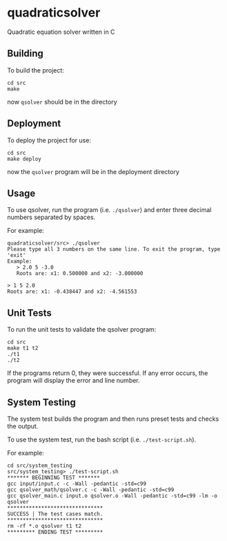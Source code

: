 # quadraticsolver
Quadratic equation solver written in C

## Building
To build the project:
```
cd src
make
```

now `qsolver` should be in the directory

## Deployment
To deploy the project for use:
```
cd src
make deploy
```

now the `qsolver` program will be in the deployment directory

## Usage
To use qsolver, run the program (i.e. `./qsolver`) and enter three decimal numbers separated by spaces. 

For example:
```
quadraticsolver/src> ./qsolver
Please type all 3 numbers on the same line. To exit the program, type 'exit'
Example:
   > 2.0 5 -3.0
   Roots are: x1: 0.500000 and x2: -3.000000

> 1 5 2.0
Roots are: x1: -0.438447 and x2: -4.561553
```

## Unit Tests
To run the unit tests to validate the qsolver program:
```
cd src
make t1 t2
./t1
./t2
```
If the programs return 0, they were successful. If any error occurs, the program will display the error and line number.

## System Testing
The system test builds the program and then runs preset tests and checks the output.

To use the system test, run the bash script (i.e. `./test-script.sh`).

For example:
```
cd src/system_testing
src/system_testing> ./test-script.sh
******* BEGINNING TEST *******
gcc input/input.c -c -Wall -pedantic -std=c99 
gcc qsolver_math/qsolver.c -c -Wall -pedantic -std=c99
gcc qsolver_main.c input.o qsolver.o -Wall -pedantic -std=c99 -lm -o qsolver
*******************************
SUCCESS | The test cases match.
*******************************
rm -rf *.o qsolver t1 t2
********* ENDING TEST *********
